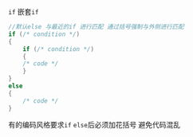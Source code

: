 `if` 嵌套`if`
```cpp
//默认else 与最近的if 进行匹配 通过括号强制与外侧进行匹配
if (/* condition */)
{
    if (/* condition */)
    {
    /* code */
    }
}
else
{
    /* code */
}
```
有的编码风格要求`if` `else`后必须加花括号 避免代码混乱